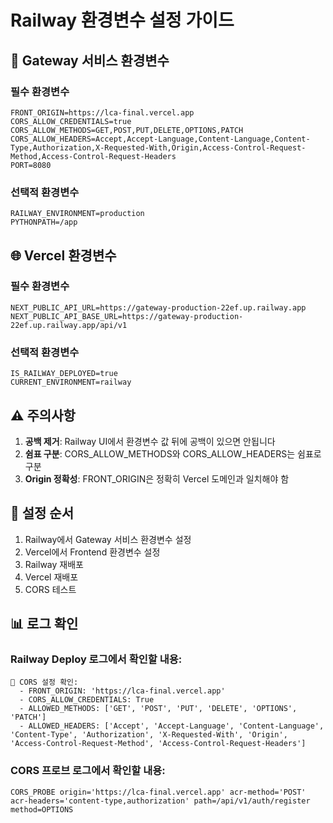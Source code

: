 # Railway 환경변수 설정 가이드

## 🚂 Gateway 서비스 환경변수

### 필수 환경변수
```
FRONT_ORIGIN=https://lca-final.vercel.app
CORS_ALLOW_CREDENTIALS=true
CORS_ALLOW_METHODS=GET,POST,PUT,DELETE,OPTIONS,PATCH
CORS_ALLOW_HEADERS=Accept,Accept-Language,Content-Language,Content-Type,Authorization,X-Requested-With,Origin,Access-Control-Request-Method,Access-Control-Request-Headers
PORT=8080
```

### 선택적 환경변수
```
RAILWAY_ENVIRONMENT=production
PYTHONPATH=/app
```

## 🌐 Vercel 환경변수

### 필수 환경변수
```
NEXT_PUBLIC_API_URL=https://gateway-production-22ef.up.railway.app
NEXT_PUBLIC_API_BASE_URL=https://gateway-production-22ef.up.railway.app/api/v1
```

### 선택적 환경변수
```
IS_RAILWAY_DEPLOYED=true
CURRENT_ENVIRONMENT=railway
```

## ⚠️ 주의사항

1. **공백 제거**: Railway UI에서 환경변수 값 뒤에 공백이 있으면 안됩니다
2. **쉼표 구분**: CORS_ALLOW_METHODS와 CORS_ALLOW_HEADERS는 쉼표로 구분
3. **Origin 정확성**: FRONT_ORIGIN은 정확히 Vercel 도메인과 일치해야 함

## 🔧 설정 순서

1. Railway에서 Gateway 서비스 환경변수 설정
2. Vercel에서 Frontend 환경변수 설정
3. Railway 재배포
4. Vercel 재배포
5. CORS 테스트

## 📊 로그 확인

### Railway Deploy 로그에서 확인할 내용:
```
🔧 CORS 설정 확인:
  - FRONT_ORIGIN: 'https://lca-final.vercel.app'
  - CORS_ALLOW_CREDENTIALS: True
  - ALLOWED_METHODS: ['GET', 'POST', 'PUT', 'DELETE', 'OPTIONS', 'PATCH']
  - ALLOWED_HEADERS: ['Accept', 'Accept-Language', 'Content-Language', 'Content-Type', 'Authorization', 'X-Requested-With', 'Origin', 'Access-Control-Request-Method', 'Access-Control-Request-Headers']
```

### CORS 프로브 로그에서 확인할 내용:
```
CORS_PROBE origin='https://lca-final.vercel.app' acr-method='POST' acr-headers='content-type,authorization' path=/api/v1/auth/register method=OPTIONS
```
